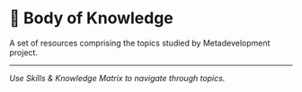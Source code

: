 # :book: Body of Knowledge

A set of resources comprising the topics studied by Metadevelopment project. 

----

_Use Skills & Knowledge Matrix to navigate through topics._
